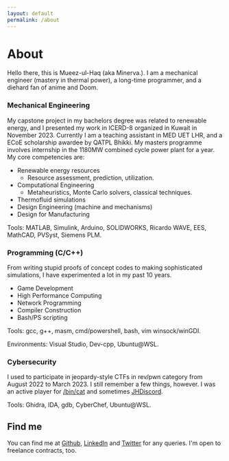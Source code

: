 ```yaml
---
layout: default
permalink: /about
---
```

# About

Hello there, this is Mueez-ul-Haq (aka Minerva.). I am a mechanical engineer (mastery in thermal power), a long-time programmer, and a diehard fan of anime and Doom. 

### Mechanical Engineering
My capstone project in my bachelors degree was related to renewable energy, and I presented my work in ICERD-8 organized in Kuwait in November 2023.
Currently I am a teaching assistant in MED UET LHR, and a ECoE scholarship awardee by QATPL Bhikki. My masters programme involves internship in the 1180MW combined cycle power plant for a year.
My core competencies are:
- Renewable energy resources
	- Resource assessment, prediction, utilization.
- Computational Engineering 
	- Metaheuristics, Monte Carlo solvers, classical techniques.
- Thermofluid simulations
- Design Engineering (machine and mechanisms)
- Design for Manufacturing

Tools: MATLAB, Simulink, Arduino, SOLIDWORKS, Ricardo WAVE, EES, MathCAD, PVSyst, Siemens PLM.

### Programming (C/C++)
From writing stupid proofs of concept codes to making sophisticated simulations, I have experimented a lot in my past 10 years.
- Game Development
- High Performance Computing
- Network Programming
- Compiler Construction
- Bash/PS scripting

Tools: gcc, g++, masm, cmd/powershell, bash, vim winsock/winGDI.

Environments: Visual Studio, Dev-cpp, Ubuntu@WSL.

### Cybersecurity
I used to participate in jeopardy-style CTFs in rev/pwn category from August 2022 to March 2023. I still remember a few things, however. I was an active player for [/bin/cat](https://ctftime.org/team/211363) and sometimes [JHDiscord](https://ctftime.org/team/62434).

Tools: Ghidra, IDA, gdb, CyberChef, Ubuntu@WSL.

## Find me
You can find me at [Github](https://www.github.com/Minerva-007/), [LinkedIn](https://www.linkedin.com/in/Minerva-007) and [Twitter](https://www.twitter.com/__minerva__007) for any queries. I'm open to freelance contracts, too. 
